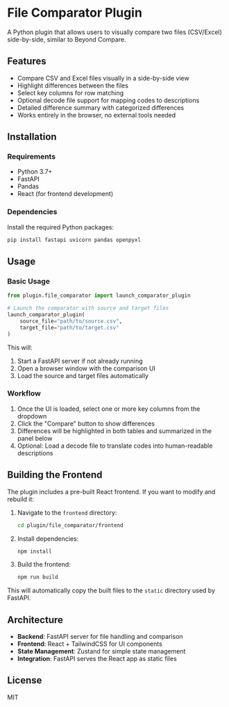 # File Comparator Plugin

A Python plugin that allows users to visually compare two files (CSV/Excel) side-by-side, similar to Beyond Compare.

## Features

- Compare CSV and Excel files visually in a side-by-side view
- Highlight differences between the files
- Select key columns for row matching
- Optional decode file support for mapping codes to descriptions
- Detailed difference summary with categorized differences
- Works entirely in the browser, no external tools needed

## Installation

### Requirements

- Python 3.7+
- FastAPI
- Pandas
- React (for frontend development)

### Dependencies

Install the required Python packages:

```bash
pip install fastapi uvicorn pandas openpyxl
```

## Usage

### Basic Usage

```python
from plugin.file_comparator import launch_comparator_plugin

# Launch the comparator with source and target files
launch_comparator_plugin(
    source_file="path/to/source.csv", 
    target_file="path/to/target.csv"
)
```

This will:
1. Start a FastAPI server if not already running
2. Open a browser window with the comparison UI
3. Load the source and target files automatically

### Workflow

1. Once the UI is loaded, select one or more key columns from the dropdown
2. Click the "Compare" button to show differences
3. Differences will be highlighted in both tables and summarized in the panel below
4. Optional: Load a decode file to translate codes into human-readable descriptions

## Building the Frontend

The plugin includes a pre-built React frontend. If you want to modify and rebuild it:

1. Navigate to the `frontend` directory:
   ```bash
   cd plugin/file_comparator/frontend
   ```

2. Install dependencies:
   ```bash
   npm install
   ```

3. Build the frontend:
   ```bash
   npm run build
   ```

This will automatically copy the built files to the `static` directory used by FastAPI.

## Architecture

- **Backend**: FastAPI server for file handling and comparison
- **Frontend**: React + TailwindCSS for UI components
- **State Management**: Zustand for simple state management
- **Integration**: FastAPI serves the React app as static files

## License

MIT 